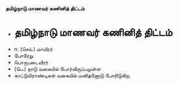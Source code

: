 **தமிழ்நாடு மாணவர் கணினித் திட்டம்**
- # தமிழ்நாடு மாணவர் கணினித் திட்டம்
- n. (செய்.) மாவீரர்
- போரேறு
- பொருபடைவீரர்
- (பெ.) நாடு வகையில் போர்விருப்பமுள்ள
- காட்டுமிராண்டிகள் வகையில் மனிதனோடு போரிடுகிற.

